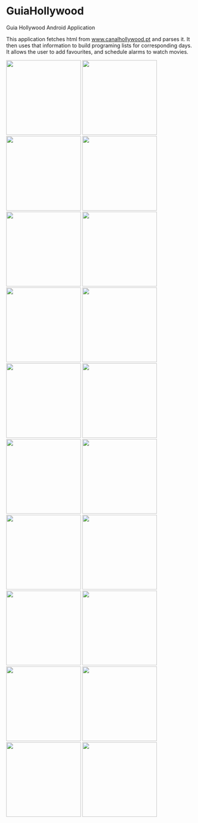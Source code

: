 GuiaHollywood
=============
Guia Hollywood Android Application

This application fetches html from www.canalhollywood.pt and parses it. It then uses that information to build programing lists for corresponding days. It allows the user to add favourites, and schedule alarms to watch movies. 


<img src="https://dl.dropboxusercontent.com/u/2001692/ImagesShelf/Guia%20Hollywood%20Android/1.png" height="200"></img>
<img src="https://dl.dropboxusercontent.com/u/2001692/ImagesShelf/Guia%20Hollywood%20Android/2.png" height="200"></img>
<img src="https://dl.dropboxusercontent.com/u/2001692/ImagesShelf/Guia%20Hollywood%20Android/3.png" height="200"></img>
<img src="https://dl.dropboxusercontent.com/u/2001692/ImagesShelf/Guia%20Hollywood%20Android/4.png" height="200"></img>
<img src="https://dl.dropboxusercontent.com/u/2001692/ImagesShelf/Guia%20Hollywood%20Android/5.png" height="200"></img>
<img src="https://dl.dropboxusercontent.com/u/2001692/ImagesShelf/Guia%20Hollywood%20Android/6.png" height="200"></img>
<img src="https://dl.dropboxusercontent.com/u/2001692/ImagesShelf/Guia%20Hollywood%20Android/7.png" height="200"></img>
<img src="https://dl.dropboxusercontent.com/u/2001692/ImagesShelf/Guia%20Hollywood%20Android/8.png" height="200"></img>
<img src="https://dl.dropboxusercontent.com/u/2001692/ImagesShelf/Guia%20Hollywood%20Android/9.png" height="200"></img>
<img src="https://dl.dropboxusercontent.com/u/2001692/ImagesShelf/Guia%20Hollywood%20Android/10.png" height="200"></img>
<img src="https://dl.dropboxusercontent.com/u/2001692/ImagesShelf/Guia%20Hollywood%20Android/11.png" height="200"></img>
<img src="https://dl.dropboxusercontent.com/u/2001692/ImagesShelf/Guia%20Hollywood%20Android/12.png" height="200"></img>
<img src="https://dl.dropboxusercontent.com/u/2001692/ImagesShelf/Guia%20Hollywood%20Android/13.png" height="200"></img>
<img src="https://dl.dropboxusercontent.com/u/2001692/ImagesShelf/Guia%20Hollywood%20Android/14.png" height="200"></img>
<img src="https://dl.dropboxusercontent.com/u/2001692/ImagesShelf/Guia%20Hollywood%20Android/15.png" height="200"></img>
<img src="https://dl.dropboxusercontent.com/u/2001692/ImagesShelf/Guia%20Hollywood%20Android/16.png" height="200"></img>
<img src="https://dl.dropboxusercontent.com/u/2001692/ImagesShelf/Guia%20Hollywood%20Android/17.png" height="200"></img>
<img src="https://dl.dropboxusercontent.com/u/2001692/ImagesShelf/Guia%20Hollywood%20Android/18.png" height="200"></img>
<img src="https://dl.dropboxusercontent.com/u/2001692/ImagesShelf/Guia%20Hollywood%20Android/19.png" height="200"></img>
<img src="https://dl.dropboxusercontent.com/u/2001692/ImagesShelf/Guia%20Hollywood%20Android/20.png" height="200"></img>
